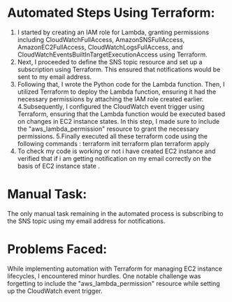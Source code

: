 # Automated Steps Using Terraform:

1. I started by creating an IAM role for Lambda, granting permissions including CloudWatchFullAccess, AmazonSNSFullAccess, AmazonEC2FullAccess, CloudWatchLogsFullAccess, and CloudWatchEventsBuiltInTargetExecutionAccess using Terraform.
2. Next, I proceeded to define the SNS topic resource and set up a subscription using Terraform. This ensured that notifications would be sent to my email address.
3. Following that, I wrote the Python code for the Lambda function. Then, I utilized Terraform to deploy the Lambda function, ensuring it had the necessary permissions by attaching the IAM role created earlier.
4.Subsequently, I configured the CloudWatch event trigger using Terraform, ensuring that the Lambda function would be executed based on changes in EC2 instance states. In this step, I made sure to include the "aws_lambda_permission" resource to grant the necessary permissions.
5.Finally executed all these terraform code using the following commands :
terraform init
terraform plan
terraform apply
6. To check my code is working or not i have created EC2 instance and verified that if i am getting notification on my email correctly on the basis of EC2 instance state .

# Manual Task:

The only manual task remaining in the automated process is subscribing to the SNS topic using my email address for notifications.

# Problems Faced:

While implementing automation with Terraform for managing EC2 instance lifecycles, I encountered minor hurdles. One notable challenge was 
forgetting to include the "aws_lambda_permission" resource while setting up the CloudWatch event trigger.
